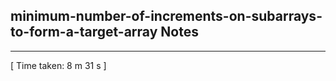 <h2>minimum-number-of-increments-on-subarrays-to-form-a-target-array Notes</h2><hr>[ Time taken: 8 m 31 s ]